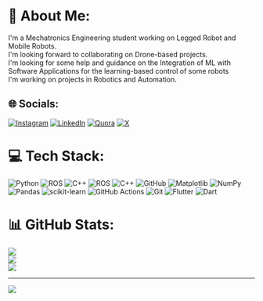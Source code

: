 # 💫 About Me:
I'm a Mechatronics Engineering student working on Legged Robot and Mobile Robots.<br>I'm looking forward to collaborating on Drone-based projects.<br>I'm looking for some help and guidance on the Integration of ML with Software Applications for the learning-based control of some robots<br>I'm working on projects in Robotics and Automation.<br>


## 🌐 Socials:
[![Instagram](https://img.shields.io/badge/Instagram-%23E4405F.svg?logo=Instagram&logoColor=white)](https://instagram.com/a.nand_vardhan) [![LinkedIn](https://img.shields.io/badge/LinkedIn-%230077B5.svg?logo=linkedin&logoColor=white)](https://linkedin.com/in/anandvardhanrbtics) [![Quora](https://img.shields.io/badge/Quora-%23B92B27.svg?logo=Quora&logoColor=white)](https://quora.com/profile/Anand-Vardhan-179) [![X](https://img.shields.io/badge/X-black.svg?logo=X&logoColor=white)](https://x.com/ANANDV67213) 

# 💻 Tech Stack:
![Python](https://img.shields.io/badge/python-3670A0?style=for-the-badge&logo=python&logoColor=ffdd54) ![ROS](https://img.shields.io/badge/ros-%230A0FF9.svg?style=for-the-badge&logo=ros&logoColor=white) ![C++](https://img.shields.io/badge/c++-%2300599C.svg?style=for-the-badge&logo=c%2B%2B&logoColor=white) ![ROS](https://img.shields.io/badge/ros-%230A0FF9.svg?style=for-the-badge&logo=ros&logoColor=white) ![C++](https://img.shields.io/badge/c++-%2300599C.svg?style=for-the-badge&logo=c%2B%2B&logoColor=white) ![GitHub](https://img.shields.io/badge/github-%23121011.svg?style=for-the-badge&logo=github&logoColor=white) ![Matplotlib](https://img.shields.io/badge/Matplotlib-%23ffffff.svg?style=for-the-badge&logo=Matplotlib&logoColor=black) ![NumPy](https://img.shields.io/badge/numpy-%23013243.svg?style=for-the-badge&logo=numpy&logoColor=white) ![Pandas](https://img.shields.io/badge/pandas-%23150458.svg?style=for-the-badge&logo=pandas&logoColor=white) ![scikit-learn](https://img.shields.io/badge/scikit--learn-%23F7931E.svg?style=for-the-badge&logo=scikit-learn&logoColor=white) ![GitHub Actions](https://img.shields.io/badge/github%20actions-%232671E5.svg?style=for-the-badge&logo=githubactions&logoColor=white) ![Git](https://img.shields.io/badge/git-%23F05033.svg?style=for-the-badge&logo=git&logoColor=white) ![Flutter](https://img.shields.io/badge/Flutter-%2302569B.svg?style=for-the-badge&logo=Flutter&logoColor=white) ![Dart](https://img.shields.io/badge/dart-%230175C2.svg?style=for-the-badge&logo=dart&logoColor=white)
# 📊 GitHub Stats:
![](https://github-readme-stats.vercel.app/api?username=Nandostream11&theme=dark&hide_border=false&include_all_commits=true&count_private=false)<br/>
![](https://github-readme-streak-stats.herokuapp.com/?user=Nandostream11&theme=dark&hide_border=false)<br/>
![](https://github-readme-stats.vercel.app/api/top-langs/?username=Nandostream11&theme=dark&hide_border=false&include_all_commits=true&count_private=false&layout=compact)

---
[![](https://visitcount.itsvg.in/api?id=Nandostream11&icon=0&color=0)](https://visitcount.itsvg.in)

<!-- Proudly created with GPRM ( https://gprm.itsvg.in ) -->
